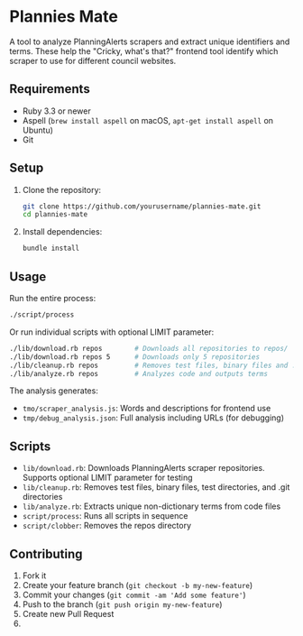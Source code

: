 # Plannies Mate

A tool to analyze PlanningAlerts scrapers and extract unique identifiers and terms. These help the "Cricky, what's that?" frontend tool identify which scraper to use for different council websites.

## Requirements

- Ruby 3.3 or newer
- Aspell (`brew install aspell` on macOS, `apt-get install aspell` on Ubuntu)
- Git

## Setup

1. Clone the repository:
   ```bash
   git clone https://github.com/yourusername/plannies-mate.git
   cd plannies-mate
   ```

2. Install dependencies:
   ```bash
   bundle install
   ```

## Usage

Run the entire process:
```bash
./script/process
```

Or run individual scripts with optional LIMIT parameter:
```bash
./lib/download.rb repos        # Downloads all repositories to repos/
./lib/download.rb repos 5      # Downloads only 5 repositories
./lib/cleanup.rb repos         # Removes test files, binary files and .git directories
./lib/analyze.rb repos         # Analyzes code and outputs terms
```

The analysis generates:
- `tmo/scraper_analysis.js`: Words and descriptions for frontend use
- `tmp/debug_analysis.json`: Full analysis including URLs (for debugging)

## Scripts

- `lib/download.rb`: Downloads PlanningAlerts scraper repositories. Supports optional LIMIT parameter for testing
- `lib/cleanup.rb`: Removes test files, binary files, test directories, and .git directories
- `lib/analyze.rb`: Extracts unique non-dictionary terms from code files
- `script/process`: Runs all scripts in sequence
- `script/clobber`: Removes the repos directory

## Contributing

1. Fork it
2. Create your feature branch (`git checkout -b my-new-feature`)
3. Commit your changes (`git commit -am 'Add some feature'`)
4. Push to the branch (`git push origin my-new-feature`)
5. Create new Pull Request
6. 
